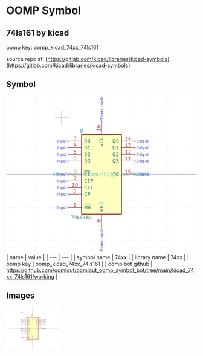 # OOMP Symbol  
## 74ls161  by kicad  
  
oomp key: oomp_kicad_74xx_74ls161  
  
source repo at: [https://gitlab.com/kicad/libraries/kicad-symbols](https://gitlab.com/kicad/libraries/kicad-symbols)  
## Symbol  
  
[![working.png](working_600.png)](working.png)  
| name | value | 
| --- | --- | 
| symbol name | 74xx | 
| library name | 74xx | 
| oomp key | oomp_kicad_74xx_74ls161 | 
| oomp bot github | https://github.com/oomlout/oomlout_oomp_symbol_bot/tree/main/kicad_74xx_74ls161/working | 
## Images  
  
[![working.png](working_140.png)](working.png)  
